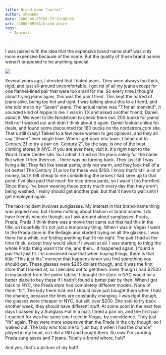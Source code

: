 ```yaml
---
title: Brand name “harlot”
author: shawndo
date: 2006-09-03T06:23:19+00:00
url: /2006/09/03/brand-whore
tags:
  - Journal

---
```

I was raised with the idea that the expensive brand name stuff was only more expensive because of the name. But the quality of those brand names weren't supposed to be anything special.

![](/images/2006/09/20060903-seven-pocket.jpg)

Several years ago, I decided that I hated jeans. They were always too thick, rigid, and just all-around uncomfortable. I got rid of all my jeans except for one flannel-lined pair that were too small for me. So every time I thought about trying jeans again, this was the pair I tried. This kept the hatred of jeans alive, being too hot and tight. I was talking about this to a friend, and she told me to try "Seven" jeans. The actual name was "7 for all mankind". It sounded kind of hippie to me. I was in TX and asked another friend, Daniel, about it. We went to the Nordstrom to check them out. 200 bucks for jeans! Hell no! I walked out and didn't think about it again. Daniel looked online for deals, and found some discounted for 160 bucks on the nordstrom.com site. That's still crazy! Talked to a few more women to get opinions, and they all say "Seven" ever single time. When I get back into town, I head out to Century 21 to try a pair on. Century 21, by the way, is one of the best clothing stores in NYC. If you are ever here, visit it. It's right next to the World Trade Center site. So I admit, I tried on the jeans solely for the name. But when I tried them on... there was no turning back. They just fit! I was living a lie! They felt like sweat pants, only not warm, and they look hell of a lot better! The Century 21 price for these was $109. I know that's still a lot of money, but it felt cheap to me considering the prices I had seen up to that point. I've also paid that much for nice dress pants, so I wasn't too horrified. Since then, I've been wearing these pretty much every day that they aren't being washed. I really should get another pair, but that'll have to wait until I get employed again.

The next incident involves sunglasses. My interest in this brand-name thing was piqued now, but I knew nothing about fashion or brand names. I do have friends who do though, so I ask around about sunglasses. Prada, Prada, Prada. I think there was a movie that came out that had this in the title, so hopefully it's not just a temporary thing. When I was in Vegas I went to the Prada store in the Bellagio and started trying on all the glasses. I was there for a while, not finding anything that fit me right. The pair I had at the time fit ok, except they would slide if I sweat at all. I was starting to thing the whole Prada thing wasn't for me, and then... it happened again. I found a pair that just fit. I'm convinced now that when buying things, there is that little "This just fits" moment that happens when you find something you should get. These glasses were $265 dollars though, and it was the first store that I looked at, so I decided not to get them. Even though I had $2500 in my pocket from the poker tables! I thought the store in NYC would be a better place to buy these if I hadn't found a better pair by then. When I got back to NYC, the Prada store had completely different models. None of them "fit". The lady there told me I should have just bought them when I had the chance, because the lines are constantly changing. I was right though, the glasses were cheaper in NYC, but still over $200. She said to try back another week, they should have different stuff. At some point in the next few days I passed by a Sunglass Hut in a mall. I tried a pair on, and the first pair I reached for was the same one I tried in Vegas, by coincidence. They just "fit" again. They were more expensive than the Prada in the city though, so I walked out. The lady who told me to “just buy it when I had the chance” played in my head, so I did a 180 and bought them. So now I'm sporting Prada sunglasses and 7 jeans. Totally a brand whore, huh?

And yes, that's a picture of my butt!